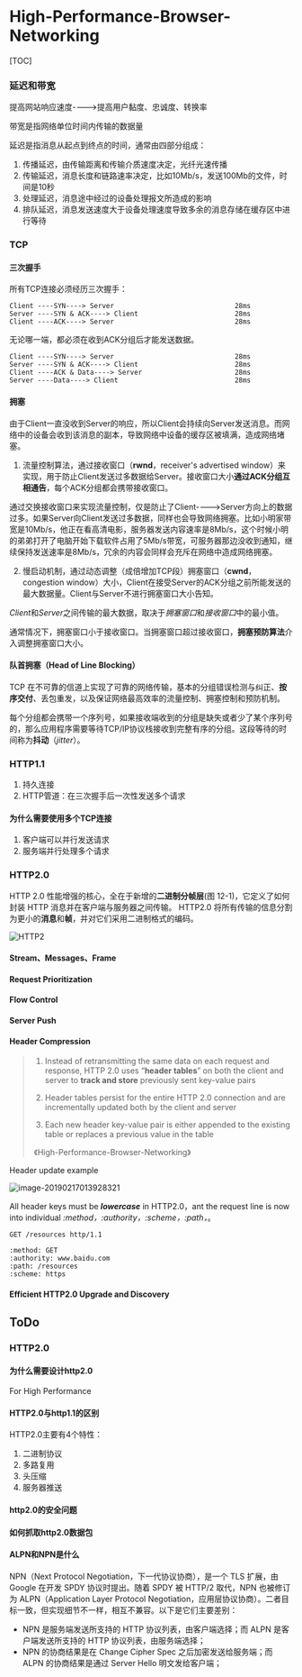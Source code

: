 # High-Performance-Browser-Networking

[TOC]

### 延迟和带宽

提高网站响应速度---->提高用户黏度、忠诚度、转换率

带宽是指网络单位时间内传输的数据量

延迟是指消息从起点到终点的时间，通常由四部分组成：

1. 传播延迟，由传输距离和传输介质速度决定，光纤光速传播
2. 传输延迟，消息长度和链路速率决定，比如10Mb/s，发送100Mb的文件，时间是10秒
3. 处理延迟，消息途中经过的设备处理报文所造成的影响
4. 排队延迟，消息发送速度大于设备处理速度导致多余的消息存储在缓存区中进行等待

### TCP

#### 三次握手

所有TCP连接必须经历三次握手：

```
Client ----SYN----> Server								28ms
Server ----SYN & ACK----> Client						28ms
Client ----ACK----> Server								28ms
```

无论哪一端，都必须在收到ACK分组后才能发送数据。

```
Client ----SYN----> Server								28ms
Server ----SYN & ACK----> Client						28ms
Client ----ACK & Data----> Server						28ms
Server ----Data----> Client								28ms
```

#### 拥塞

由于Client一直没收到Server的响应，所以Client会持续向Server发送消息。而网络中的设备会收到该消息的副本，导致网络中设备的缓存区被填满，造成网络堵塞。

1. 流量控制算法，通过接收窗口（**rwnd**，receiver's advertised window）来实现，用于防止Client发送过多数据给Server。接收窗口大小**通过ACK分组互相通告**，每个ACK分组都会携带接收窗口。

通过交换接收窗口来实现流量控制，仅是防止了Client---->Server方向上的数据过多。如果Server向Client发送过多数据，同样也会导致网络拥塞。比如小明家带宽是10Mb/s，他正在看高清电影，服务器发送内容速率是8Mb/s，这个时候小明的弟弟打开了电脑开始下载软件占用了5Mb/s带宽，可服务器那边没收到通知，继续保持发送速率是8Mb/s，冗余的内容会同样会充斥在网络中造成网络拥塞。

2. 慢启动机制，通过动态调整（成倍增加TCP段）拥塞窗口（**cwnd**，congestion window）大小，Client在接受Server的ACK分组之前所能发送的最大数据量。Client与Server不进行拥塞窗口大小告知。

*Client*和*Server*之间传输的最大数据，取决于*拥塞窗口*和*接收窗口*中的最小值。

通常情况下，拥塞窗口小于接收窗口。当拥塞窗口超过接收窗口，**拥塞预防算法**介入调整拥塞窗口大小。

#### 队首拥塞（Head of Line Blocking）

TCP 在不可靠的信道上实现了可靠的网络传输，基本的分组错误检测与纠正、**按序交付**、丢包重发，以及保证网络最高效率的流量控制、拥塞控制和预防机制。

每个分组都会携带一个序列号，如果接收端收到的分组是缺失或者少了某个序列号的，那么应用程序需要等待TCP/IP协议栈接收到完整有序的分组。这段等待的时间称为**抖动**（*jitter*）。

### HTTP1.1

1. 持久连接
2. HTTP管道：在三次握手后一次性发送多个请求

#### 为什么需要使用多个TCP连接

1. 客户端可以并行发送请求
2. 服务端并行处理多个请求

### HTTP2.0

HTTP 2.0 性能增强的核心，全在于新增的**二进制分帧层**(图 12-1)，它定义了如何封装 HTTP 消息并在客户端与服务器之间传输。 HTTP2.0 将所有传输的信息分割为更小的**消息**和**帧**，并对它们采用二进制格式的编码。

![HTTP2](./images/http2.png)

#### **Stream、Messages、Frame**

#### **Request Prioritization**

#### **Flow Control**

#### **Server Push**

#### **Header Compression**

>1. Instead of retransmitting the same data on each request and response, HTTP 2.0 uses “**header tables**” on both the client and server to **track and store** previously sent key-value pairs 
>
>2. Header tables persist for the entire HTTP 2.0 connection and are incrementally updated both by the client and server
>
>3. Each new header key-value pair is either appended to the existing table or replaces a previous value in the table
>
>   ​											《High-Performance-Browser-Networking》

Header update example

![image-20190217013928321](./images/Headers-Compression-Update.png)

All header keys must be ***lowercase*** in HTTP2.0，ant the request line is now into individual *:method，:authority，:scheme，:path，*。

```http
GET /resources http/1.1
```

```
:method: GET
:authority: www.baidu.com
:path: /resources
:scheme: https
```

#### Efficient HTTP2.0 Upgrade and Discovery





## ToDo

### HTTP2.0

#### 为什么需要设计http2.0

For High Performance

#### HTTP2.0与http1.1的区别

HTTP2.0主要有4个特性：

1. 二进制协议
2. 多路复用
3. 头压缩
4. 服务器推送

#### http2.0的安全问题

#### 如何抓取http2.0数据包

#### ALPN和NPN是什么

NPN（Next Protocol Negotiation，下一代协议协商），是一个 TLS 扩展，由 Google 在开发 SPDY 协议时提出。随着 SPDY 被 HTTP/2 取代，NPN 也被修订为 ALPN（Application Layer Protocol Negotiation，应用层协议协商）。二者目标一致，但实现细节不一样，相互不兼容。以下是它们主要差别：

- NPN 是服务端发送所支持的 HTTP 协议列表，由客户端选择；而 ALPN 是客户端发送所支持的 HTTP 协议列表，由服务端选择；
- NPN 的协商结果是在 Change Cipher Spec 之后加密发送给服务端；而 ALPN 的协商结果是通过 Server Hello 明文发给客户端；

